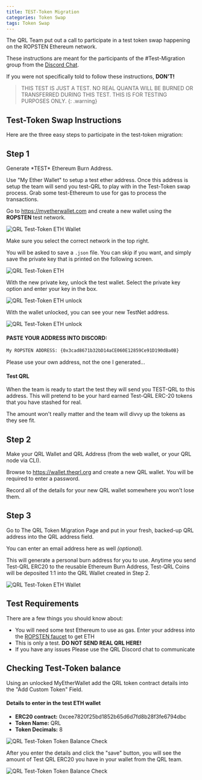 ```yaml
---
title: TEST-Token Migration
categories: Token Swap
tags: Token Swap
---
```



The QRL Team put out a call to participate in a test token swap happening on the ROPSTEN Ethereum network.

These instructions are meant for the participants of the #Test-Migration group from the <a href="https://discord.gg/E9PWvbG" target="_blank">Discord Chat</a>. 

If you were not specifically told to follow these instructions, **DON'T!**

> THIS TEST IS JUST A TEST. NO REAL QUANTA WILL BE BURNED OR TRANSFERRED DURING THIS TEST. THIS IS FOR TESTING PURPOSES ONLY.
{: .warning}



## Test-Token Swap Instructions

Here are the three easy steps to participate in the test-token migration:

## Step 1

Generate \*TEST\* Ethereum Burn Address.

Use "My Ether Wallet" to setup a test ether address. Once this address is setup the team will send you test-QRL to play with in the Test-Token swap process. Grab some test-Ethereum to use for gas to process the transactions.

Go to <a href="https://myetherwallet.com" target="_blank" >https://myetherwallet.com </a> and create a new wallet using the **ROPSTEN** test network.

![QRL Test-Token ETH Wallet](/assets/tokenswap/test/MEW-Testnet.png)

Make sure you select the correct network in the top right.

You will be asked to save a `.json` file. You can skip if you want, and simply save the private key that is printed on the following screen.


![QRL Test-Token ETH](/assets/tokenswap/test/MEW-KEY.png)


With the new private key, unlock the test wallet. Select the private key option and enter your key in the box.


![QRL Test-Token ETH unlock](/assets/tokenswap/test/MEW-unlock.png)

With the wallet unlocked, you can see your new TestNet address. 

![QRL Test-Token ETH unlock](/assets/tokenswap/test/MEW-unlock.png)


#### PASTE YOUR ADDRESS INTO DISCORD:

```bash
My ROPSTEN ADDRESS: {0x3cad8671b32bD14aCE060E12859Ce91D190dBa0B}
```

Please use your own address, not the one I generated...

#### Test QRL

When the team is ready to start the test they will send you TEST-QRL to this address. This will pretend to be your hard earned Test-QRL ERC-20 tokens that you have stashed for real. 

The amount won't really matter and the team will divvy up the tokens as they see fit.


## Step 2 

Make your QRL Wallet and QRL Address (from the web wallet, or your QRL node via CLI).

Browse to <a href="https://wallet.theqrl.org" target="_blank">https://wallet.theqrl.org</a> and create a new QRL wallet. You will be required to enter a password.

Record all of the details for your new QRL wallet somewhere you won't lose them.



## Step 3

Go to The QRL Token Migration Page and put in your fresh, backed-up QRL address into the QRL address field.

You can enter an email address here as well *(optional).*

This will generate a personal burn address for you to use. Anytime you send Test-QRL ERC20 to the reusable Ethereum Burn Address, Test-QRL Coins will be deposited 1:1 into the QRL Wallet created in Step 2.

![QRL Test-Token ETH Wallet](/assets/tokenswap/test/tokenSwap.png)


## Test Requirements

There are a few things you should know about:

* You will need some test Ethereum to use as gas. Enter your address into the <a href="https://faucet.bitfwd.xyz" target="_blank">ROPSTEN faucet</a> to get ETH
* This is only a test. **DO NOT SEND REAL QRL HERE!**
* If you have any issues Please use the QRL Discord chat to communicate 


## Checking Test-Token balance

 Using an unlocked MyEtherWallet add the QRL token contract details into the "Add Custom Token" Field.

#### Details to enter in the test ETH wallet 
 * **ERC20 contract:**  0xcee7820f25bd1852b65d6d7fd8b28f3fe6794dbc
 * **Token Name:** QRL
 * **Token Decimals:** 8

![QRL Test-Token Token Balance Check](/assets/tokenswap/test/MEW-AddToken.png)


After you enter the details and click the "save" button, you will see the amount of Test QRL ERC20 you have in your wallet from the QRL team.

![QRL Test-Token Token Balance Check](/assets/tokenswap/test/MEW-QRL.png)

